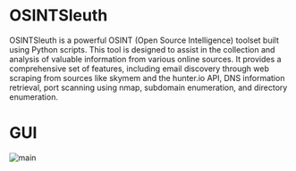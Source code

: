 # OSINTSleuth
OSINTSleuth is a powerful OSINT (Open Source Intelligence) toolset built using Python scripts. This tool is designed to assist in the collection and analysis of valuable information from various online sources. It provides a comprehensive set of features, including email discovery through web scraping from sources like skymem and the hunter.io API, DNS information retrieval, port scanning using nmap, subdomain enumeration, and directory enumeration. 
# GUI 
![main](https://github.com/wasrazki/OSINTSleuth/assets/130136239/0e423088-cc76-4863-afd4-489aa214332c)



